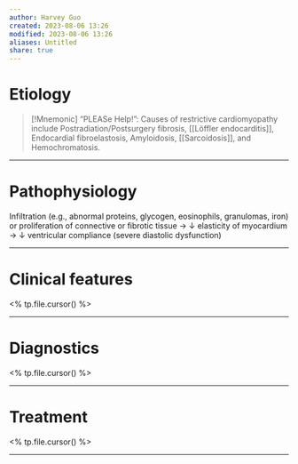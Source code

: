 ```yaml
---
author: Harvey Guo
created: 2023-08-06 13:26
modified: 2023-08-06 13:26
aliases: Untitled
share: true
---
```

# Etiology
>[!Mnemonic] 
>“PLEASe Help!”: Causes of restrictive cardiomyopathy include Postradiation/Postsurgery fibrosis, [[Löffler endocarditis]], Endocardial fibroelastosis, Amyloidosis, [[Sarcoidosis]], and Hemochromatosis.

---
# Pathophysiology
Infiltration (e.g., abnormal proteins, glycogen, eosinophils, granulomas, iron) or proliferation of connective or fibrotic tissue → ↓ elasticity of myocardium → ↓ ventricular compliance (severe diastolic dysfunction)

---
# Clinical features
<% tp.file.cursor() %>

---
# Diagnostics
<% tp.file.cursor() %>

---
# Treatment
<% tp.file.cursor() %>

---
